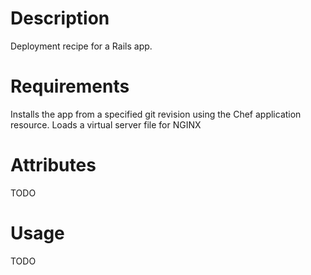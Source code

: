 Description
===========
Deployment recipe for a Rails app.

Requirements
============
Installs the app from a specified git revision using the Chef application resource. Loads a virtual server file for NGINX

Attributes
==========
TODO

Usage
=====
TODO


